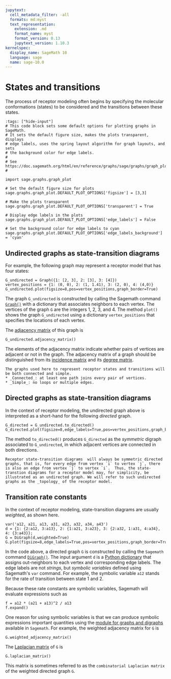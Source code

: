 ```yaml
---
jupytext:
  cell_metadata_filter: -all
  formats: md:myst
  text_representation:
    extension: .md
    format_name: myst
    format_version: 0.13
    jupytext_version: 1.10.3
kernelspec:
  display_name: SageMath 10
  language: sage
  name: sage-10.0
---
```


# States and transitions

The process of receptor modeling often begins by specifying the molecular conformations (states) to be considered and the transitions between these states.  


```{code-cell}
:tags: ["hide-input"]
# This code block sets some default options for plotting graphs in SageMath.
# It sets the default figure size, makes the plots transparent, displays 
# edge labels, uses the spring layout algorithm for graph layouts, and sets
# the background color for edge labels.
#
# See https://doc.sagemath.org/html/en/reference/graphs/sage/graphs/graph_plot.html
#

import sage.graphs.graph_plot

# Set the default figure size for plots
sage.graphs.graph_plot.DEFAULT_PLOT_OPTIONS['figsize'] = [3,3]

# Make the plots transparent
sage.graphs.graph_plot.DEFAULT_PLOT_OPTIONS['transparent'] = True

# Display edge labels in the plots
sage.graphs.graph_plot.DEFAULT_PLOT_OPTIONS['edge_labels'] = False

# Set the background color for edge labels to cyan
sage.graphs.graph_plot.DEFAULT_PLOT_OPTIONS['edge_labels_background'] = 'cyan'
```

## Undirected graphs as state-transition diagrams

For example, the following graph may represent a receptor model that has four states:

```{code-cell}
G_undirected = Graph({1: [2, 3], 2: [3], 3: [4]})
vertex_positions = {1: (0, 0), 2: (1, 1.41), 3: (2, 0), 4: (4,0)}
G_undirected.plot(figsize=8,pos=vertex_positions,graph_border=True)
```

The graph `G_undirected` is constructed by calling the Sagemath command [`Graph()`](https://doc.sagemath.org/html/en/reference/graphs/sage/graphs/graph.html#supported-formats) with a dictionary that associates neighbors to each vertex.  The vertices of the graph `G` are the integers 1, 2, 3, and 4.  The method `plot()` shows the graph `G_undirected` using a dictionary `vertex_positions` that specifies the locations of each vertex.

The [adjacency matrix](https://en.wikipedia.org/wiki/Adjacency_matrix) of this graph is
```{code-cell}
G_undirected.adjacency_matrix()
```
The elements of the adjacency matrix indicate whether pairs of vertices are adjacent or not in the graph. The adjacency matrix of a graph should be distinguished from its [incidence matrix](https://en.wikipedia.org/wiki/Incidence_matrix) and its [degree matrix](https://en.wikipedia.org/wiki/Degree_matrix).

```{note}
The graphs used here to represent receptor states and transitions will be both connected and simple.
* _Connected_: at least one path joins every pair of vertices.
* _Simple_: no loops or multiple edges.
```

## Directed graphs as state-transition diagrams 

In the context of receptor modeling, the undirected graph above is interpreted as a short-hand for the following _directed_ graph.

```{code-cell}
G_directed = G_undirected.to_directed()
G_directed.plot(figsize=8,edge_labels=True,pos=vertex_positions,graph_border=True)
```

The method `to_directed()` produces `G_directed` as the _symmetric_ digraph associated to `G_undirected`, in which adjacent vertices are  connected in both directions.

```{note}
Receptor state-transition diagrams  will always be symmetric directed graphs, that is, for every edge from vertex `i` to vertex `j`, there is also an edge from vertex `j` to vertex `i`.  Thus, the state-transtion diagrams for a receptor model may, for simplicity, be illustrated as an undirected graph. We will refer to such undirected graphs as the _topology_ of the receptor model.
```

## Transition rate constants 

In the context of receptor modeling, state-transition diagrams are usually _weighted_, as shown here.

```{code-cell}
var('a12, a21, a13, a31, a23, a32, a34, a43')
d = {1: {2:a12, 3:a13}, 2: {1:a21, 3:a23}, 3: {2:a32, 1:a31, 4:a34}, 4: {3:a43}};
G = DiGraph(d,weighted=True)
G.plot(figsize=8,edge_labels=True,pos=vertex_positions,graph_border=True)
```

In the code above, a directed graph `G` is constructed by calling the `Sagemath` command [`DiGraph()`](https://doc.sagemath.org/html/en/reference/graphs/sage/graphs/digraph.html#methods).  The input argument `d` is a [Python dictionary](https://doc.sagemath.org/html/en/thematic_tutorials/tutorial-programming-python.html) that assigns out-neighbors to each vertex and corresponding edge labels.
The edge labels are not _strings_, but _symbolic variables_ defined using Sagemath's `var` command.
For example, the symbolic variable `a12` stands for the rate of transition between state 1 and 2. 

Because these rate constants are symbolic variables, Sagemath will evaluate expressions such as
```{code-cell}
f = a12 * (a21 + a13)^2 / a13
f.expand()
```

One reason for using symbolic variables is that we can produce symbolic expressions important quantities using the [module for graphs and digraphs](https://doc.sagemath.org/html/en/reference/graphs/index.html) available in `Sagemath`. For example, the weighted adjacency matrix for `G` is 

```{code-cell}
G.weighted_adjacency_matrix()
```

The [Laplacian matrix](https://en.wikipedia.org/wiki/Laplacian_matrix) of `G` is
```{code-cell}
G.laplacian_matrix()
```
This matrix is sometimes referred to as the `combinatorial Laplacian matrix` of the weighted directed graph `G`.



